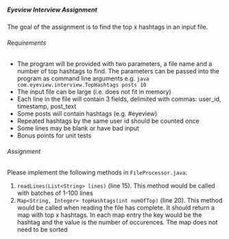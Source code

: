 ##### Eyeview Interview Assignment


The goal of the assignment is to find the top x hashtags in an input file.

###### Requirements
* The program will be provided with two parameters, a file name and a number of top hashtags to find. The parameters can be passed into the program as command line arguments e.g. `java com.eyeview.interview.TopHashtags posts 10`
* The input file can be large (i.e. does not fit in memory)
* Each line in the file will contain 3 fields, delimited with commas: user_id, timestamp, post_text
* Some posts will contain hashtags (e.g. #eyeview)
* Repeated hashtags by the same user id should be counted once
* Some lines may be blank or have bad input 
* Bonus points for unit tests

###### Assignment
Please implement the following methods in `FileProcessor.java`:

1. `readLines(List<String> lines)` (line 15). This method would be called with batches of 1-100 lines
2. `Map<String, Integer> topHashtags(int numOfTop)` (line 20). This method would be called when reading the file has complete. It should return a map with top x hashtags. In each map entry the key would be the hashtag and the value is the number of occurences. The map does not need to be sorted
